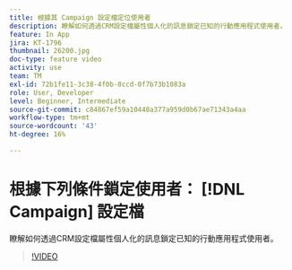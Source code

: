 ```yaml
---
title: 根據其 Campaign 設定檔定位使用者
description: 瞭解如何透過CRM設定檔屬性個人化的訊息鎖定已知的行動應用程式使用者。
feature: In App
jira: KT-1796
thumbnail: 26200.jpg
doc-type: feature video
activity: use
team: TM
exl-id: 72b1fe11-3c38-4f0b-8ccd-0f7b73b1083a
role: User, Developer
level: Beginner, Intermediate
source-git-commit: c84867ef59a10448a377a959d0b67ae71343a4aa
workflow-type: tm+mt
source-wordcount: '43'
ht-degree: 16%

---
```


# 根據下列條件鎖定使用者： [!DNL Campaign] 設定檔

瞭解如何透過CRM設定檔屬性個人化的訊息鎖定已知的行動應用程式使用者。

>[!VIDEO](https://video.tv.adobe.com/v/26200?quality=12&learn=on)
